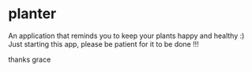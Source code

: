 # planter
An application that reminds you to keep your plants happy and healthy :)
Just starting this app, please be patient for it to be done !!!

thanks
grace
